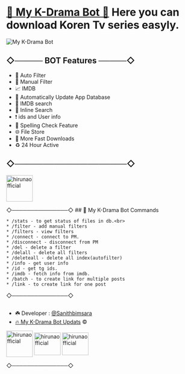 # [🍿 My K-Drama Bot 🍿](https://t.me/myKdrama_bot) Here you can download Koren Tv series easyly.


![My K-Drama Bot](https://telegra.ph/file/ab4d0f4d603c5bb81ac1b.jpg)

## ◇───── BOT Features ─────◇

- 🎯 Auto Filter
- 🎲 Manual Filter
- 📈 IMDB
- 🔰 Automatically Update App Database
- 📱 IMDB search
- 🔎 Inline Search
- ❗️ ids and User info
- 💯 Spelling Check Feature
- 🌐 File Store
- 🚀 More Fast Downloads
- ♻️ 24 Hour Active

## ◇────────────────────◇
<p align="left">
<a href="https://t.me/https://telegra.ph/file/ad9ae110beb49d3024c12.png" target="blank"><img align="center" src="https://telegra.ph/file/ad9ae110beb49d3024c12.png" alt="hirunaofficial" height="70" width="70" /></a>
</p>
◇───────────────◇
## 👑 My K-Drama Bot Commands

```
* /stats - to get status of files in db.<br>
* /filter - add manual filters 
* /filters - view filters 
* /connect - connect to PM. 
* /disconnect - disconnect from PM 
* /del - delete a filter 
* /delall - delete all filters 
* /deleteall - delete all index(autofilter)
* /info - get user info 
* /id - get tg ids. 
* /imdb - fetch info from imdb. 
* /batch - to create link for multiple posts 
* /link - to create link for one post
```


◇───────────────◇
##
- ☘️ Developer : [@Sanithbimsara](https://t.me/Sanithbimsara)
- [🔥 My K-Drama Bot Updats](https://t.me/myKdrama_botupdats) ©️


<p align="left">
<a href="https://t.me/sanithbimsara" target="blank"><img align="center" src="https://telegra.ph/file/e8aea8a7fec905c07749c.png" alt="hirunaofficial" height="70" width="70" /></a>
<a href="https://fb.com/sanith.bimsara.9" target="blank"><img align="center" src="https://raw.githubusercontent.com/rahuldkjain/github-profile-readme-generator/master/src/images/icons/Social/facebook.svg" alt="hirunaofficial" height="60" width="70" /></a>
<a href="https://instagram.com/sanith_b" target="blank"><img align="center" src="https://raw.githubusercontent.com/rahuldkjain/github-profile-readme-generator/master/src/images/icons/Social/instagram.svg" alt="hirunaofficial" height="60" width="70" /></a>
</p> 
◇───────────────◇
